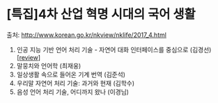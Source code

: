 # [특집]4차 산업 혁명 시대의 국어 생활

출처: http://www.korean.go.kr/nkview/nklife/2017_4.html

1. 인공 지능 기반 언어 처리 기술 - 자연어 대화 인터페이스를 중심으로 (김경선) [[review](https://1drv.ms/w/s!AllPqyV9kKUrwyoEmezCi4rMPruW)]
2. 말뭉치와 언어학 (최재웅)
3. 일상생활 속으로 들어온 기계 번역 (김준석)
4. 우리말 자연어 처리 기술: 과거와 현재 (김학수)
5. 음성 언어 처리 기술, 어디까지 왔나 (이경님)
